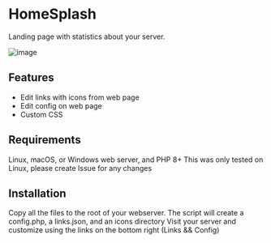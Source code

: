 # HomeSplash
Landing page with statistics about your server. 

![image](https://github.com/user-attachments/assets/86e17e75-4b22-442a-b86b-ba4b3d6b771e)

## Features
 * Edit links with icons from web page
 * Edit config on web page
 * Custom CSS 

## Requirements
Linux, macOS, or Windows web server, and PHP 8+
This was only tested on Linux, please create Issue for any changes

## Installation
Copy all the files to the root of your webserver. The script will create a config.php, a links.json, and an icons directory
Visit your server and customize using the links on the bottom right (Links && Config)


